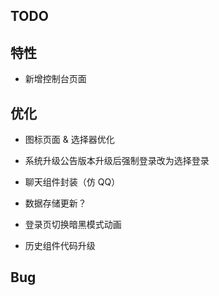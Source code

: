 ## TODO

## 特性

- 新增控制台页面

## 优化

- 图标页面 & 选择器优化
- 系统升级公告版本升级后强制登录改为选择登录
- 聊天组件封装（仿 QQ）
- 数据存储更新？
- 登录页切换暗黑模式动画

- 历史组件代码升级

## Bug
